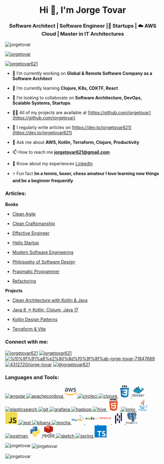 <h1 align="center">Hi 👋, I'm Jorge Tovar</h1>
<h3 align="center">Software Architect | Software Engineer |🚀 Startups | ☁️ AWS Cloud | Master in IT Architectures</h3>

<p align="left"> <img src="https://komarev.com/ghpvc/?username=jorgetovar&label=Profile%20views&color=0e75b6&style=flat" alt="jorgetovar" /> </p>

<p align="left"> <a href="https://github.com/ryo-ma/github-profile-trophy"><img src="https://github-profile-trophy.vercel.app/?username=jorgetovar" alt="jorgetovar" /></a> </p>

<p align="left"> <a href="https://twitter.com/jorgetovar621" target="blank"><img src="https://img.shields.io/twitter/follow/jorgetovar621?logo=twitter&style=for-the-badge" alt="jorgetovar621" /></a> </p>

- 🔭 I’m currently working on **Global & Remote Software Company as a Software Architect**

- 🌱 I’m currently learning **Clojure, K8s, CDKTF, React**

- 👯 I’m looking to collaborate on **Software Architecture, DevOps, Scalable Systems, Startups**

- 👨‍💻 All of my projects are available at [https://github.com/jorgetovar](https://github.com/jorgetovar)

- 📝 I regularly write articles on [https://dev.to/jorgetovar621](https://dev.to/jorgetovar621)

- 💬 Ask me about **AWS, Kotlin, Terraform, Clojure, Productivity**

- 📫 How to reach me **jorgetovar621@gmail.com**

- 📄 Know about my experiences [LinkedIn](https://www.linkedin.com/in/%F0%9F%91%A8%E2%80%8D%F0%9F%8F%AB-jorge-tovar-71847669/)

- ⚡ Fun fact **Im a tennis, boxer, chess amateur I love learning new things and be a beginner frequently**

<!-- BLOG-POST-LIST:START -->
<h3 align="left">Articles:</h3>

**Books**
- [Clean Agile](https://github.com/jorgetovar/engineer-learning-notes/blob/main/software/books/clean-agile.md)

- [Clean Craftsmanship](https://github.com/jorgetovar/engineer-learning-notes/blob/main/software/books/clean-craftsmanship.md)

- [Effective Engineer](https://github.com/jorgetovar/engineer-learning-notes/blob/main/software/books/effective-Engineer.md)

- [Hello Startup](https://github.com/jorgetovar/engineer-learning-notes/blob/main/software/books/hello-startup.md)

- [Modern Software Engineering](https://github.com/jorgetovar/engineer-learning-notes/blob/main/software/books/modern-software-engineering.md)

- [Philosophy of Software Design](https://github.com/jorgetovar/engineer-learning-notes/blob/main/software/books/philosophy-of-software-design.md)

- [Pragmatic Programmer](https://github.com/jorgetovar/engineer-learning-notes/blob/main/software/books/pragmatic-programmer.md)

- [Refactoring](https://github.com/jorgetovar/engineer-learning-notes/blob/main/software/books/refactoring.md)

**Projects**

- [Clean Architecture with Kotlin & Java](https://github.com/jorgetovar/engineer-learning-notes/blob/main/projects/clean-architecture.md)

- [Java 8 -> Kotlin, Clojure, Java 17](https://github.com/jorgetovar/from-java-8-to-java-17-kotlin-clojure)

- [Kotlin Design Patterns](https://github.com/jorgetovar/engineer-learning-notes/blob/main/projects/kotlin-design-patterns.md)

- [Terraform & Vite](https://github.com/jorgetovar/engineer-learning-notes/blob/main/projects/vite-terraform.md)


<!-- BLOG-POST-LIST:END -->

<h3 align="left">Connect with me:</h3>
<p align="left">
<a href="https://dev.to/jorgetovar621" target="blank"><img align="center" src="https://raw.githubusercontent.com/rahuldkjain/github-profile-readme-generator/master/src/images/icons/Social/devto.svg" alt="jorgetovar621" height="30" width="40" /></a>
<a href="https://twitter.com/jorgetovar621" target="blank"><img align="center" src="https://raw.githubusercontent.com/rahuldkjain/github-profile-readme-generator/master/src/images/icons/Social/twitter.svg" alt="jorgetovar621" height="30" width="40" /></a>
<a href="https://linkedin.com/in/%f0%9f%91%a8%e2%80%8d%f0%9f%8f%ab-jorge-tovar-71847669" target="blank"><img align="center" src="https://raw.githubusercontent.com/rahuldkjain/github-profile-readme-generator/master/src/images/icons/Social/linked-in-alt.svg" alt="%f0%9f%91%a8%e2%80%8d%f0%9f%8f%ab-jorge-tovar-71847669" height="30" width="40" /></a>
<a href="https://stackoverflow.com/users/4312720/jorge-tovar" target="blank"><img align="center" src="https://raw.githubusercontent.com/rahuldkjain/github-profile-readme-generator/master/src/images/icons/Social/stack-overflow.svg" alt="4312720/jorge-tovar" height="30" width="40" /></a>
<a href="https://medium.com/@jorgetovar621" target="blank"><img align="center" src="https://raw.githubusercontent.com/rahuldkjain/github-profile-readme-generator/master/src/images/icons/Social/medium.svg" alt="@jorgetovar621" height="30" width="40" /></a>
</p>

<h3 align="left">Languages and Tools:</h3>
<p align="left"> <a href="https://angular.io" target="_blank" rel="noreferrer"> <img src="https://angular.io/assets/images/logos/angular/angular.svg" alt="angular" width="40" height="40"/> </a> <a href="https://cordova.apache.org/" target="_blank" rel="noreferrer"> <img src="https://www.vectorlogo.zone/logos/apache_cordova/apache_cordova-icon.svg" alt="apachecordova" width="40" height="40"/> </a> <a href="https://aws.amazon.com" target="_blank" rel="noreferrer"> <img src="https://raw.githubusercontent.com/devicons/devicon/master/icons/amazonwebservices/amazonwebservices-original-wordmark.svg" alt="aws" width="40" height="40"/> </a> <a href="https://circleci.com" target="_blank" rel="noreferrer"> <img src="https://www.vectorlogo.zone/logos/circleci/circleci-icon.svg" alt="circleci" width="40" height="40"/> </a> <a href="https://clojure.org/" target="_blank" rel="noreferrer"> <img src="https://upload.wikimedia.org/wikipedia/commons/5/5d/Clojure_logo.svg" alt="clojure" width="40" height="40"/> </a> <a href="https://www.w3schools.com/css/" target="_blank" rel="noreferrer"> <img src="https://raw.githubusercontent.com/devicons/devicon/master/icons/css3/css3-original-wordmark.svg" alt="css3" width="40" height="40"/> </a> <a href="https://www.docker.com/" target="_blank" rel="noreferrer"> <img src="https://raw.githubusercontent.com/devicons/devicon/master/icons/docker/docker-original-wordmark.svg" alt="docker" width="40" height="40"/> </a> <a href="https://www.elastic.co" target="_blank" rel="noreferrer"> <img src="https://www.vectorlogo.zone/logos/elastic/elastic-icon.svg" alt="elasticsearch" width="40" height="40"/> </a> <a href="https://git-scm.com/" target="_blank" rel="noreferrer"> <img src="https://www.vectorlogo.zone/logos/git-scm/git-scm-icon.svg" alt="git" width="40" height="40"/> </a> <a href="https://grafana.com" target="_blank" rel="noreferrer"> <img src="https://www.vectorlogo.zone/logos/grafana/grafana-icon.svg" alt="grafana" width="40" height="40"/> </a> <a href="https://hadoop.apache.org/" target="_blank" rel="noreferrer"> <img src="https://www.vectorlogo.zone/logos/apache_hadoop/apache_hadoop-icon.svg" alt="hadoop" width="40" height="40"/> </a> <a href="https://hive.apache.org/" target="_blank" rel="noreferrer"> <img src="https://www.vectorlogo.zone/logos/apache_hive/apache_hive-icon.svg" alt="hive" width="40" height="40"/> </a> <a href="https://www.w3.org/html/" target="_blank" rel="noreferrer"> <img src="https://raw.githubusercontent.com/devicons/devicon/master/icons/html5/html5-original-wordmark.svg" alt="html5" width="40" height="40"/> </a> <a href="https://ionicframework.com" target="_blank" rel="noreferrer"> <img src="https://upload.wikimedia.org/wikipedia/commons/d/d1/Ionic_Logo.svg" alt="ionic" width="40" height="40"/> </a> <a href="https://www.java.com" target="_blank" rel="noreferrer"> <img src="https://raw.githubusercontent.com/devicons/devicon/master/icons/java/java-original.svg" alt="java" width="40" height="40"/> </a> <a href="https://developer.mozilla.org/en-US/docs/Web/JavaScript" target="_blank" rel="noreferrer"> <img src="https://raw.githubusercontent.com/devicons/devicon/master/icons/javascript/javascript-original.svg" alt="javascript" width="40" height="40"/> </a> <a href="https://jestjs.io" target="_blank" rel="noreferrer"> <img src="https://www.vectorlogo.zone/logos/jestjsio/jestjsio-icon.svg" alt="jest" width="40" height="40"/> </a> <a href="https://www.elastic.co/kibana" target="_blank" rel="noreferrer"> <img src="https://www.vectorlogo.zone/logos/elasticco_kibana/elasticco_kibana-icon.svg" alt="kibana" width="40" height="40"/> </a> <a href="https://mochajs.org" target="_blank" rel="noreferrer"> <img src="https://www.vectorlogo.zone/logos/mochajs/mochajs-icon.svg" alt="mocha" width="40" height="40"/> </a> <a href="https://www.mysql.com/" target="_blank" rel="noreferrer"> <img src="https://raw.githubusercontent.com/devicons/devicon/master/icons/mysql/mysql-original-wordmark.svg" alt="mysql" width="40" height="40"/> </a> <a href="https://nodejs.org" target="_blank" rel="noreferrer"> <img src="https://raw.githubusercontent.com/devicons/devicon/master/icons/nodejs/nodejs-original-wordmark.svg" alt="nodejs" width="40" height="40"/> </a> <a href="https://www.oracle.com/" target="_blank" rel="noreferrer"> <img src="https://raw.githubusercontent.com/devicons/devicon/master/icons/oracle/oracle-original.svg" alt="oracle" width="40" height="40"/> </a> <a href="https://pandas.pydata.org/" target="_blank" rel="noreferrer"> <img src="https://raw.githubusercontent.com/devicons/devicon/2ae2a900d2f041da66e950e4d48052658d850630/icons/pandas/pandas-original.svg" alt="pandas" width="40" height="40"/> </a> <a href="https://www.postgresql.org" target="_blank" rel="noreferrer"> <img src="https://raw.githubusercontent.com/devicons/devicon/master/icons/postgresql/postgresql-original-wordmark.svg" alt="postgresql" width="40" height="40"/> </a> <a href="https://postman.com" target="_blank" rel="noreferrer"> <img src="https://www.vectorlogo.zone/logos/getpostman/getpostman-icon.svg" alt="postman" width="40" height="40"/> </a> <a href="https://www.python.org" target="_blank" rel="noreferrer"> <img src="https://raw.githubusercontent.com/devicons/devicon/master/icons/python/python-original.svg" alt="python" width="40" height="40"/> </a> <a href="https://redis.io" target="_blank" rel="noreferrer"> <img src="https://raw.githubusercontent.com/devicons/devicon/master/icons/redis/redis-original-wordmark.svg" alt="redis" width="40" height="40"/> </a> <a href="https://www.sketch.com/" target="_blank" rel="noreferrer"> <img src="https://www.vectorlogo.zone/logos/sketchapp/sketchapp-icon.svg" alt="sketch" width="40" height="40"/> </a> <a href="https://spring.io/" target="_blank" rel="noreferrer"> <img src="https://www.vectorlogo.zone/logos/springio/springio-icon.svg" alt="spring" width="40" height="40"/> </a> <a href="https://www.typescriptlang.org/" target="_blank" rel="noreferrer"> <img src="https://raw.githubusercontent.com/devicons/devicon/master/icons/typescript/typescript-original.svg" alt="typescript" width="40" height="40"/> </a> </p>

<p><img align="left" src="https://github-readme-stats.vercel.app/api/top-langs?username=jorgetovar&show_icons=true&locale=en&layout=compact" alt="jorgetovar" /></p>

<p>&nbsp;<img align="center" src="https://github-readme-stats.vercel.app/api?username=jorgetovar&show_icons=true&locale=en" alt="jorgetovar" /></p>

<p><img align="center" src="https://github-readme-streak-stats.herokuapp.com/?user=jorgetovar&" alt="jorgetovar" /></p>
